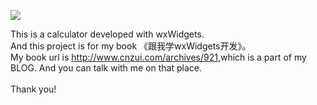 <img src='http://www.cnzui.com/wp-content/uploads/ckfinder/images/wxwidgets/calculator_demo.jpg'><br />

This is a calculator developed with wxWidgets.<br />
And this project is for my book 《跟我学wxWidgets开发》。<br />
My book url is <a href='http://www.cnzui.com/archives/921'><a href='http://www.cnzui.com/archives/921'>http://www.cnzui.com/archives/921</a></a>,which is a part of my BLOG. And you can talk with me on that place.<br>
<br />
Thank you!